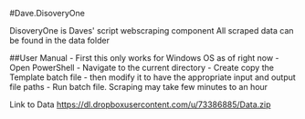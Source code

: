#Dave.DisoveryOne

DisoveryOne is Daves' script webscraping component
All scraped data can be found in the data folder

##User Manual
	- First this only works for Windows OS as of right now
	- Open PowerShell
	- Navigate to the current directory
	- Create copy the Template batch file
	- then modify it to have the appropriate input and output file paths
	- Run batch file. Scraping may take few minutes to an hour

Link to Data
https://dl.dropboxusercontent.com/u/73386885/Data.zip